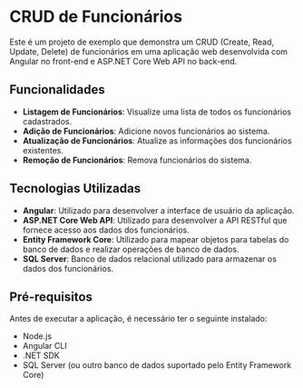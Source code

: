# CRUD de Funcionários

Este é um projeto de exemplo que demonstra um CRUD (Create, Read, Update, Delete) de funcionários em uma aplicação web desenvolvida com Angular no front-end e ASP.NET Core Web API no back-end.

## Funcionalidades

- **Listagem de Funcionários**: Visualize uma lista de todos os funcionários cadastrados.
- **Adição de Funcionários**: Adicione novos funcionários ao sistema.
- **Atualização de Funcionários**: Atualize as informações dos funcionários existentes.
- **Remoção de Funcionários**: Remova funcionários do sistema.

## Tecnologias Utilizadas

- **Angular**: Utilizado para desenvolver a interface de usuário da aplicação.
- **ASP.NET Core Web API**: Utilizado para desenvolver a API RESTful que fornece acesso aos dados dos funcionários.
- **Entity Framework Core**: Utilizado para mapear objetos para tabelas do banco de dados e realizar operações de banco de dados.
- **SQL Server**: Banco de dados relacional utilizado para armazenar os dados dos funcionários.

## Pré-requisitos

Antes de executar a aplicação, é necessário ter o seguinte instalado:

- Node.js
- Angular CLI
- .NET SDK
- SQL Server (ou outro banco de dados suportado pelo Entity Framework Core)

